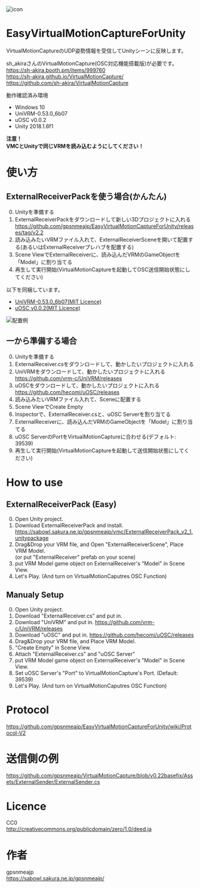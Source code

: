 ![icon](https://github.com/gpsnmeajp/EasyVirtualMotionCaptureForUnity/blob/README-image/ExternalReceiver.gif?raw=true)
# EasyVirtualMotionCaptureForUnity
VirtualMotionCaptureのUDP姿勢情報を受信してUnityシーンに反映します。

sh_akiraさんのVirtualMotionCapture(OSC対応機能搭載版)が必要です。  
https://sh-akira.booth.pm/items/999760  
https://sh-akira.github.io/VirtualMotionCapture/  
https://github.com/sh-akira/VirtualMotionCapture  

動作確認済み環境
+ Windows 10
+ UniVRM-0.53.0_6b07
+ uOSC v0.0.2
+ Unity 2018.1.6f1

**注意！**  
**VMCとUnityで同じVRMを読み込むようにしてください！**  

# 使い方
## ExternalReceiverPackを使う場合(かんたん)
0. Unityを準備する
1. ExternalReceiverPackをダウンロードして新しい3Dプロジェクトに入れる  
https://github.com/gpsnmeajp/EasyVirtualMotionCaptureForUnity/releases/tag/v2.2  
2. 読み込みたいVRMファイル入れて、ExternalReceiverSceneを開いて配置する(あるいはExternalReceiverプレハブを配置する)
3. Scene ViewでExternalReceiverに、読み込んだVRMのGameObjectを「Model」に割り当てる
4. 再生して実行開始(VirtualMotionCaptureを起動してOSC送信開始状態にしてください)

以下を同梱しています。
+ [UniVRM-0.53.0_6b07(MIT Licence)](https://github.com/vrm-c/UniVRM/blob/master/LICENSE.txt)
+ [uOSC v0.0.2(MIT Licence)](https://github.com/hecomi/uOSC/blob/master/README.md)

![配置例](https://github.com/gpsnmeajp/VMC_ExternalReceiver/blob/README-image/img3.png?raw=true)

## 一から準備する場合
0. Unityを準備する
1. ExternalReceiver.csをダウンロードして、動かしたいプロジェクトに入れる
2. UniVRMをダウンロードして、動かしたいプロジェクトに入れる  
https://github.com/vrm-c/UniVRM/releases
3. uOSCをダウンロードして、動かしたいプロジェクトに入れる  
https://github.com/hecomi/uOSC/releases
4. 読み込みたいVRMファイル入れて、Sceneに配置する
5. Scene ViewでCreate Empty
6. Inspectorで、ExternalReceiver.csと、uOSC Serverを割り当てる
7. ExternalReceiverに、読み込んだVRMのGameObjectを「Model」に割り当てる
8. uOSC ServerのPortをVirtualMotionCaptureに合わせる(デフォルト: 39539)
9. 再生して実行開始(VirtualMotionCaptureを起動して送信開始状態にしてください)

# How to use
## ExternalReceiverPack (Easy)
0. Open Unity project.
1. Download ExternalReceiverPack and install.
https://sabowl.sakura.ne.jp/gpsnmeajp/vmc/ExternalReceiverPack_v2_1.unitypackage
2. Drag&Drop your VRM file, and Open "ExternalReceiverScene", Place VRM Model.  
 (or put "ExternalReceiver" prefab on your scene)
3. put VRM Model game object on ExternalReceiver's "Model" in Scene View.
4. Let's Play. (And turn on VirtualMotionCaputres OSC Function)

## Manualy Setup
0. Open Unity project.
1. Download "ExternalReceiver.cs" and put in.
2. Download "UniVRM" and put in.
https://github.com/vrm-c/UniVRM/releases
3. Download "uOSC" and put in.
https://github.com/hecomi/uOSC/releases
4. Drag&Drop your VRM file, and Place VRM Model.  
5. "Create Empty" in Scene View.
6. Attach "ExternalReceiver.cs" and "uOSC Server"
7. put VRM Model game object on ExternalReceiver's "Model" in Scene View.
8. Set uOSC Server's "Port" to VirtualMotionCapture's Port. (Default: 39539)
9. Let's Play. (And turn on VirtualMotionCaputres OSC Function)

# Protocol
https://github.com/gpsnmeajp/EasyVirtualMotionCaptureForUnity/wiki/Protocol-V2

# 送信側の例
https://github.com/gpsnmeajp/VirtualMotionCapture/blob/v0.22basefix/Assets/ExternalSender/ExternalSender.cs

# Licence
CC0  
http://creativecommons.org/publicdomain/zero/1.0/deed.ja  

# 作者
gpsnmeajp  
https://sabowl.sakura.ne.jp/gpsnmeajp/  
